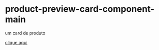 # product-preview-card-component-main
 um card de produto


[clique aqui](https://megelado.github.io/product-preview-card-component-main/)
